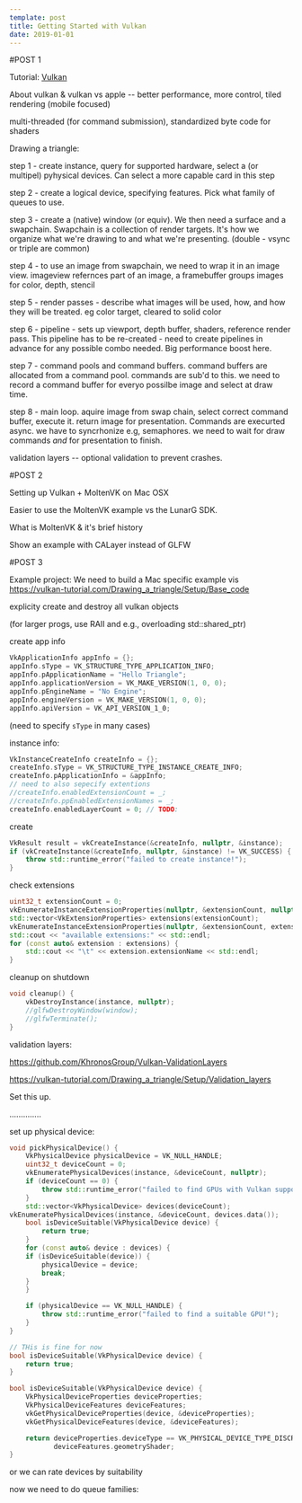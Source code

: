 ```yaml
---
template: post
title: Getting Started with Vulkan
date: 2019-01-01
---
```


#POST 1

Tutorial: [Vulkan](https://vulkan-tutorial.com)

About vulkan & vulkan vs apple -- better performance, more control, tiled rendering (mobile focused)

multi-threaded (for command submission), standardized byte code for shaders

Drawing a triangle:

step 1 - create instance, query for supported hardware, select a (or multipel) pyhysical devices. Can select a more capable card in this step

step 2 - create a logical device, specifying features. Pick what family of queues to use.

step 3 - create a (native) window (or equiv). We then need a surface and a swapchain. Swapchain is a collection of render targets. It's how we organize what we're drawing to and what we're presenting. (double - vsync or triple are common)

step 4 - to use an image from swapchain, we need to wrap it in an image view. imageview refernces part of an image, a framebuffer groups images for color, depth, stencil 

step 5 - render passes - describe what images will be used, how, and how they will be treated. eg color target, cleared to solid color 

step 6 - pipeline - sets up viewport, depth buffer, shaders, reference render pass. This pipeline has to be re-created - need to create pipelines in advance for any possible combo needed. Big performance boost here.

step 7 - command pools and command buffers. command buffers are allocated from a command pool. commands are sub'd to this. we need to record a command buffer for everyo possilbe image and select at draw time.

step 8 - main loop. aquire image from swap chain, select correct command buffer, execute it. return image for presentation. Commands are execurted async. we have to syncrhonize e.g, semaphores. we need to wait for draw commands *and* for presentation to finish.

validation layers -- optional validation to prevent crashes. 

#POST 2

Setting up Vulkan + MoltenVK on Mac OSX

Easier to use the MoltenVK example vs the LunarG SDK.

What is MoltenVK & it's brief history

Show an example with CALayer instead of GLFW


#POST 3

Example project: We need to build a Mac specific example vis https://vulkan-tutorial.com/Drawing_a_triangle/Setup/Base_code

explicity create and destroy all vulkan objects

(for larger progs, use RAII and e.g., overloading std::shared_ptr)

create app info

```cpp
VkApplicationInfo appInfo = {};
appInfo.sType = VK_STRUCTURE_TYPE_APPLICATION_INFO;
appInfo.pApplicationName = "Hello Triangle";
appInfo.applicationVersion = VK_MAKE_VERSION(1, 0, 0);
appInfo.pEngineName = "No Engine";
appInfo.engineVersion = VK_MAKE_VERSION(1, 0, 0);
appInfo.apiVersion = VK_API_VERSION_1_0;
```

(need to specify `sType` in many cases)

instance info:

```cpp
VkInstanceCreateInfo createInfo = {};
createInfo.sType = VK_STRUCTURE_TYPE_INSTANCE_CREATE_INFO;
createInfo.pApplicationInfo = &appInfo;
// need to also sepecify extentions
//createInfo.enabledExtensionCount = _;
//createInfo.ppEnabledExtensionNames = _;
createInfo.enabledLayerCount = 0; // TODO:
``` 

create

```cpp
VkResult result = vkCreateInstance(&createInfo, nullptr, &instance);
if (vkCreateInstance(&createInfo, nullptr, &instance) != VK_SUCCESS) {
    throw std::runtime_error("failed to create instance!");
}
```

check extensions

```cpp
uint32_t extensionCount = 0;
vkEnumerateInstanceExtensionProperties(nullptr, &extensionCount, nullptr);
std::vector<VkExtensionProperties> extensions(extensionCount);
vkEnumerateInstanceExtensionProperties(nullptr, &extensionCount, extensions.data());
std::cout << "available extensions:" << std::endl;
for (const auto& extension : extensions) {
    std::cout << "\t" << extension.extensionName << std::endl;
}
```

cleanup on shutdown

```cpp
void cleanup() {
    vkDestroyInstance(instance, nullptr);
    //glfwDestroyWindow(window);
    //glfwTerminate();
}
```

validation layers:

https://github.com/KhronosGroup/Vulkan-ValidationLayers

https://vulkan-tutorial.com/Drawing_a_triangle/Setup/Validation_layers

Set this up.

..............

set up physical device:

```cpp
void pickPhysicalDevice() {
	VkPhysicalDevice physicalDevice = VK_NULL_HANDLE;
	uint32_t deviceCount = 0;
	vkEnumeratePhysicalDevices(instance, &deviceCount, nullptr);
	if (deviceCount == 0) {
    	throw std::runtime_error("failed to find GPUs with Vulkan support!");
    }
    std::vector<VkPhysicalDevice> devices(deviceCount);
vkEnumeratePhysicalDevices(instance, &deviceCount, devices.data());
	bool isDeviceSuitable(VkPhysicalDevice device) {
    	return true;
	}
	for (const auto& device : devices) {
    if (isDeviceSuitable(device)) {
        physicalDevice = device;
        break;
    }
	}

	if (physicalDevice == VK_NULL_HANDLE) {
    	throw std::runtime_error("failed to find a suitable GPU!");
	}
}

// THis is fine for now
bool isDeviceSuitable(VkPhysicalDevice device) {
    return true;
}

bool isDeviceSuitable(VkPhysicalDevice device) {
    VkPhysicalDeviceProperties deviceProperties;
    VkPhysicalDeviceFeatures deviceFeatures;
    vkGetPhysicalDeviceProperties(device, &deviceProperties);
    vkGetPhysicalDeviceFeatures(device, &deviceFeatures);

    return deviceProperties.deviceType == VK_PHYSICAL_DEVICE_TYPE_DISCRETE_GPU &&
           deviceFeatures.geometryShader;
}
```

or we can rate devices by suitability

now we need to do queue families:

